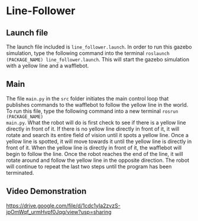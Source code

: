 # Line-Follower

## Launch file
The launch file included is <code>line_follower.launch</code>. In order to run this gazebo simulation, type the following command into the terminal
<code>roslaunch (PACKAGE_NAME) line_follower.launch</code>. This will start the gazebo simulation with a yellow line and a wafflebot.

## Main
The file <code>main.py</code> in the <code>src</code> folder initiates the main control loop that publishes commands to the wafflebot to follow the yellow line in the world.
To run this file, type the following command into a new terminal <code>rosrun (PACKAGE_NAME) main.py</code>. What the robot will do is first check to see if there is a yellow line
directly in front of it. If there is no yellow line directly in front of it, it will rotate and search its entire field of vision until it spots a yellow line. Once a yellow line
is spotted, it will move towards it until the yellow line is directly in front of it. When the yellow line is directly in front of it, the wafflebot will begin to follow the line.
Once the robot reaches the end of the line, it will rotate around and follow the yellow line in the opposite direction. The robot will continue to repeat the last two steps until
the program has been terminated.

## Video Demonstration
https://drive.google.com/file/d/1cdc1yIa2zvzS-jpOmWqf_urmHvpf0Jqg/view?usp=sharing
